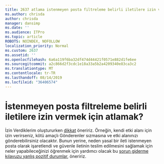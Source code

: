 ```yaml
---
title: 2637 atlama istenmeyen posta filtreleme belirli iletilere izin vermek için?
ms.author: chrisda
author: chrisda
manager: dansimp
ms.date: ''
ms.audience: ITPro
ms.topic: article
ROBOTS: NOINDEX, NOFOLLOW
localization_priority: Normal
ms.custom: 2637
ms.assetid: ''
ms.openlocfilehash: 6a6a119f6ba32df474d44421f0571e882d1fe6ee
ms.sourcegitcommit: a2c866d2f3cdc1e18a33a5b2a4209340e83ca3c2
ms.translationtype: MT
ms.contentlocale: tr-TR
ms.lasthandoff: 08/14/2019
ms.locfileid: "36406574"
---
```

# <a name="bypass-spam-filtering-to-allow-specific-messages"></a>İstenmeyen posta filtreleme belirli iletilere izin vermek için atlamak?

İzin Verdiklerim oluştururken [dikkat](https://docs.microsoft.com/exchange/troubleshoot/antispam/cautions-against-bypassing-spam-filters) öneririz. Örneğin, kendi etki alanı için izin verirseniz, kötü amaçlı Gönderenler sızmasına ve etki alanınızı gönderebilirsiniz olacaktır.  Bunun yerine, neden yasal bir ileti istenmeyen posta olarak işaretlendi ve güvenle iletinin teslim edilmesini sağlamak için neler yapabileceğinizi öğrenmek için yardımcı olacak bu [sorun giderme kılavuzu yanlış pozitif durumlar](https://docs.microsoft.com/office365/securitycompliance/prevent-email-from-being-marked-as-spam), öneririz.
